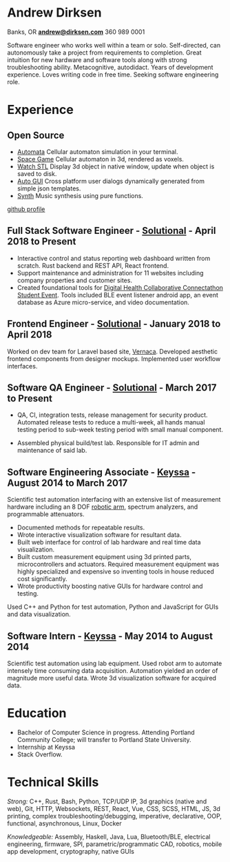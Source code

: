 # Andrew Dirksen

Banks, OR **andrew@dirksen.com** 360 989 0001

Software engineer who works well within a team or solo. Self-directed, can autonomously take a project from requirements to completion. Great intuition for new hardware and software tools along with strong troubleshooting ability. Metacognitive, autodidact. Years of development experience. Loves writing code in free time. Seeking software engineering role.

# Experience

## Open Source

* [Automata](https://github.com/bddap/automata) Cellular automaton simulation in your terminal.
* [Space Game](https://github.com/bddap/space-game-bimensal) Cellular automaton in 3d, rendered as voxels.
* [Watch STL](https://github.com/bddap/watch-stl-rust) Display 3d object in native window, update when object is saved to disk.
* [Auto GUI](https://github.com/bddap/auto-gui) Cross platform user dialogs dynamically generated from simple json templates.
* [Synth](https://github.com/bddap/haskell-synth) Music synthesis using pure functions.

[github profile](https://github.com/bddap)

## Full Stack Software Engineer - [Solutional](https://solutionalinc.com/) - April 2018 to Present

- Interactive control and status reporting web dashboard written from scratch. Rust backend and REST API, React frontend.
- Support maintenance and administration for 11 websites including company properties and customer sites.
- Created foundational tools for [Digital Health Collaborative Connectathon Student Event](https://www.dhcolab.com/events/). Tools included BLE event listener android app, an event database as Azure micro-service, and video documentation.

## Frontend Engineer - [Solutional](https://solutionalinc.com/) - January 2018 to April 2018

Worked on dev team for Laravel based site, [Vernaca](https://www.vernaca.com/). Developed aesthetic frontend components from designer mockups. Implemented user workflow interfaces.

## Software QA Engineer - [Solutional](https://solutionalinc.com/) - March 2017 to Present

- QA, CI, integration tests, release management for security product. Automated release tests to reduce a multi-week, all hands manual testing period to sub-week testing period with small manual component.

- Assembled physical build/test lab. Responsible for IT admin and maintenance of said lab.

## Software Engineering Associate - [Keyssa](http://www.keyssa.com/) - August 2014 to March 2017

Scientific test automation interfacing with an extensive list of measurement hardware including an 8 DOF [robotic arm](http://www.robai.com/), spectrum analyzers, and programmable attenuators.

- Documented methods for repeatable results.
- Wrote interactive visualization software for resultant data.
- Built web interface for control of lab hardware and real time data visualization.
- Built custom measurement equipment using 3d printed parts, microcontrollers and actuators.
  Required measurement equipment was highly specialized and expensive so inventing tools in house reduced cost significantly.
- Wrote productivity boosting native GUIs for hardware control and testing.

Used C++ and Python for test automation, Python and JavaScript for GUIs and data visualization.

## Software Intern - [Keyssa](http://www.keyssa.com/) - May 2014 to August 2014

Scientific test automation using lab equipment. Used robot arm to automate intensely time consuming data acquisition. Automation yielded an order of magnitude more useful data. Wrote 3d visualization software for acquired data.

# Education

- Bachelor of Computer Science in progress. Attending Portland Community College; will transfer to Portland State University.
- Internship at Keyssa
- Stack Overflow.

# Technical Skills

*Strong:* C++, Rust, Bash, Python, TCP/UDP IP, 3d graphics (native and web), Git, HTTP, Websockets, REST, React, Vue, CSS, SCSS, HTML, JS, 3d printing, complex troubleshooting/debugging, imperative, declarative, OOP, functional, asynchronous, Linux, Docker

*Knowledgeable:* Assembly, Haskell, Java, Lua, Bluetooth/BLE, electrical engineering, firmware, SPI, parametric/programmatic CAD, robotics, mobile app development, cryptography, native GUIs
